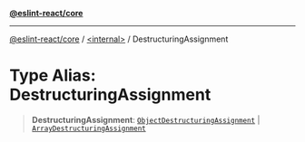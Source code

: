 [**@eslint-react/core**](../../README.md)

***

[@eslint-react/core](../../README.md) / [\<internal\>](../README.md) / DestructuringAssignment

# Type Alias: DestructuringAssignment

> **DestructuringAssignment**: [`ObjectDestructuringAssignment`](../interfaces/ObjectDestructuringAssignment.md) \| [`ArrayDestructuringAssignment`](../interfaces/ArrayDestructuringAssignment.md)
